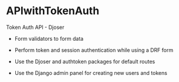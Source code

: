 # APIwithTokenAuth

Token Auth API - Djoser

- Form validators to form data        

- Perform token and session authentication while using a DRF form      

- Use the Djoser and authtoken packages for default routes

- Use the Django admin panel for creating new users and tokens

